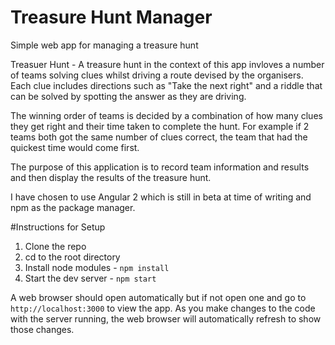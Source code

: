 # Treasure Hunt Manager
Simple web app for managing a treasure hunt

Treasuer Hunt - A treasure hunt in the context of this app invloves a number of teams solving clues whilst driving a route devised by the organisers.  Each clue includes directions such as "Take the next right" and a riddle that can be solved by spotting the answer as they are driving.  

The winning order of teams is decided by a combination of how many clues they get right and their time taken to complete the hunt.  For example if 2 teams both got the same number of clues correct, the team that had the quickest time would come first.

The purpose of this application is to record team information and results and then display the results of the treasure hunt.

I have chosen to use Angular 2 which is still in beta at time of writing and npm as the package manager.

#Instructions for Setup

1. Clone the repo
2. cd to the root directory
3. Install node modules - `npm install`
4. Start the dev server - `npm start`

A web browser should open automatically but if not open one and go to `http://localhost:3000` to view the app.  As you make changes to the code with the server running, the web browser will automatically refresh to show those changes.
